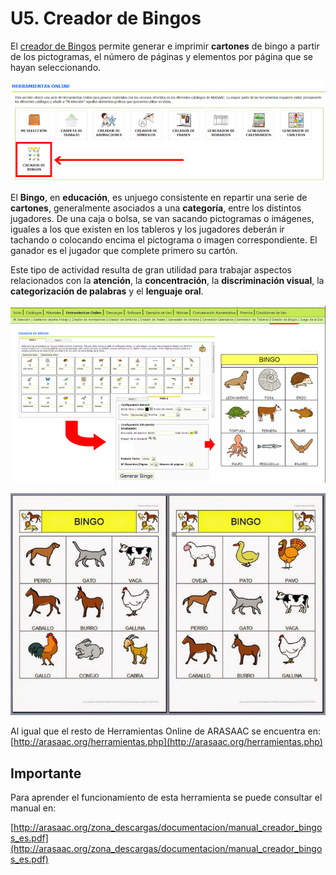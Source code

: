 
# U5. Creador de Bingos

El [creador de Bingos](http://arasaac.org/herramientas.php) permite generar e imprimir **cartones** de bingo a partir de los pictogramas, el número de páginas y elementos por página que se hayan seleccionando.

![3.50 Captura de pantalla de la sección de herramientas online de ARASAAC](img/BINGO1.png)


El **Bingo**, en **educación**, es unjuego consistente en repartir una serie de **cartones**, generalmente asociados a una **categoría**, entre los distintos jugadores. De una caja o bolsa, se van sacando pictogramas o imágenes, iguales a los que existen en los tableros y los jugadores deberán ir tachando o colocando encima el pictograma o imagen correspondiente. El ganador es el jugador que complete primero su cartón.

Este tipo de actividad resulta de gran utilidad para trabajar aspectos relacionados con la **atención**, la **concentración**, la **discriminación visual**, la **categorización de palabras** y el **lenguaje oral**.

![3.51 Capturas de Pantalla del Creador de Bingos](img/bingo_1.png)
 

![3.52 Bingo de Animales Domésticos](img/617e4aba1c3a6d8cbae89651f9a2aab5.jpg)


Al igual que el resto de Herramientas Online de ARASAAC se encuentra en:[http://arasaac.org/herramientas.php](http://arasaac.org/herramientas.php)

## Importante

Para aprender el funcionamiento de esta herramienta se puede consultar el manual en:

[http://arasaac.org/zona_descargas/documentacion/manual_creador_bingos_es.pdf](http://arasaac.org/zona_descargas/documentacion/manual_creador_bingos_es.pdf)



